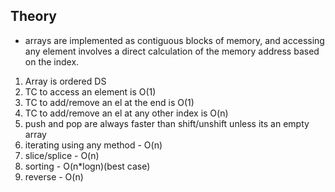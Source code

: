 ## Theory
- arrays are implemented as contiguous blocks of memory, and accessing any element involves a direct calculation of the memory address based on the index.
1. Array is ordered DS
2. TC to access an element is O(1)
3. TC to add/remove an el at the end is O(1)
4. TC to add/remove an el at any other index is O(n)
5. push and pop are always faster than shift/unshift unless its an empty array
6. iterating using any method - O(n)
7. slice/splice - O(n)
8. sorting - O(n*logn)(best case)
9. reverse - O(n)